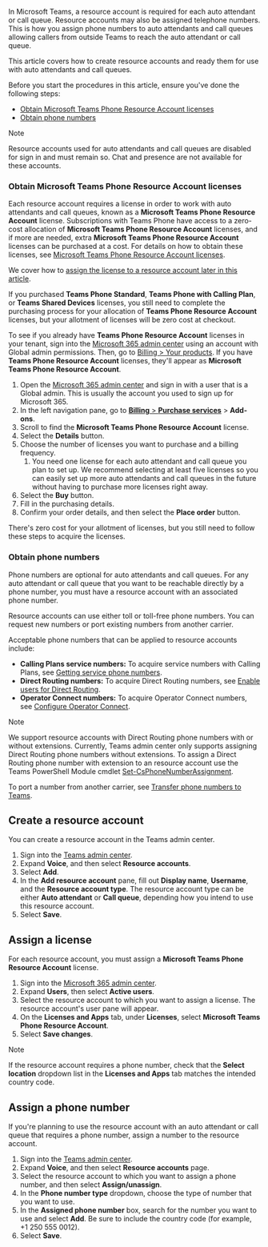 In Microsoft Teams, a resource account is required for each auto attendant or call queue. Resource accounts may also be assigned telephone numbers. This is how you assign phone numbers to auto attendants and call queues allowing callers from outside Teams to reach the auto attendant or call queue.

This article covers how to create resource accounts and ready them for use with auto attendants and call queues.

Before you start the procedures in this article, ensure you've done the following steps:

- [Obtain Microsoft Teams Phone Resource Account licenses](#obtain-microsoft-teams-phone-resource-account-licenses)
- [Obtain phone numbers](#obtain-phone-numbers)

> [!NOTE]
> Resource accounts used for auto attendants and call queues are disabled for sign in and must remain so. Chat and presence are not available for these accounts.

### Obtain Microsoft Teams Phone Resource Account licenses

Each resource account requires a license in order to work with auto attendants and call queues, known as a **Microsoft Teams Phone Resource Account** license. Subscriptions with Teams Phone have access to a zero-cost allocation of **Microsoft Teams Phone Resource Account** licenses, and if more are needed, extra **Microsoft Teams Phone Resource Account** licenses can be purchased at a cost. For details on how to obtain these licenses, see [Microsoft Teams Phone Resource Account licenses](../teams-add-on-licensing/virtual-user.md).

We cover how to [assign the license to a resource account later in this article](#assign-a-license).

If you purchased **Teams Phone Standard**, **Teams Phone with Calling Plan**, or **Teams Shared Devices** licenses, you still need to complete the purchasing process for your allocation of **Teams Phone Resource Account** licenses, but your allotment of licenses will be zero cost at checkout.

To see if you already have **Teams Phone Resource Account** licenses in your tenant, sign into the [Microsoft 365 admin center](https://go.microsoft.com/fwlink/p/?linkid=2024339) using an account with Global admin permissions. Then, go to [Billing > Your products](https://admin.microsoft.com/Adminportal/Home#/subscriptions). If you have **Teams Phone Resource Account** licenses, they'll appear as **Microsoft Teams Phone Resource Account**.

1. Open the [Microsoft 365 admin center](https://go.microsoft.com/fwlink/p/?linkid=2024339) and sign in with a user that is a Global admin. This is usually the account you used to sign up for Microsoft 365.
1. In the left navigation pane, go to [**Billing** > **Purchase services**](https://admin.microsoft.com/Adminportal/Home#/catalog) > **Add-ons**.
1. Scroll to find the **Microsoft Teams Phone Resource Account** license.
1. Select the **Details** button.
1. Choose the number of licenses you want to purchase and a billing frequency.
    1. You need one license for each auto attendant and call queue you plan to set up. We recommend selecting at least five licenses so you can easily set up more auto attendants and call queues in the future without having to purchase more licenses right away.
1. Select the **Buy** button.
1. Fill in the purchasing details.
1. Confirm your order details, and then select the **Place order** button.

There's zero cost for your allotment of licenses, but you still need to follow these steps to acquire the licenses.

### Obtain phone numbers

Phone numbers are optional for auto attendants and call queues. For any auto attendant or call queue that you want to be reachable directly by a phone number, you must have a resource account with an associated phone number.

Resource accounts can use either toll or toll-free phone numbers. You can request new numbers or port existing numbers from another carrier.

Acceptable phone numbers that can be applied to resource accounts include:

- **Calling Plans service numbers:** To acquire service numbers with Calling Plans, see [Getting service phone numbers](../getting-service-phone-numbers.md).
- **Direct Routing numbers:** To acquire Direct Routing numbers, see [Enable users for Direct Routing](/microsoftteams/direct-routing-enable-users#configure-the-phone-number-and-enable-enterprise-voice).
- **Operator Connect numbers:** To acquire Operator Connect numbers, see [Configure Operator Connect](/microsoftteams/operator-connect-configure#set-up-phone-numbers).

> [!NOTE]
> We support resource accounts with Direct Routing phone numbers with or without extensions. Currently, Teams admin center only supports assigning Direct Routing phone numbers without extensions. To assign a Direct Routing phone number with extension to an resource account use the Teams PowerShell Module cmdlet [Set-CsPhoneNumberAssignment](/powershell/module/teams/set-csphonenumberassignment).

To port a number from another carrier, see [Transfer phone numbers to Teams](../phone-number-calling-plans/transfer-phone-numbers-to-teams.md).

## Create a resource account

You can create a resource account in the Teams admin center.

1. Sign into the [Teams admin center](https://go.microsoft.com/fwlink/p/?linkid=2066851).
2. Expand **Voice**, and then select **Resource accounts**.
3. Select **Add**.
4. In the **Add resource account** pane, fill out **Display name**, **Username**, and the **Resource account type**. The resource account type can be either **Auto attendant** or **Call queue**, depending how you intend to use this resource account.
5. Select **Save**.

## Assign a license

For each resource account, you must assign a **Microsoft Teams Phone Resource Account** license.

1. Sign into the [Microsoft 365 admin center](https://go.microsoft.com/fwlink/p/?linkid=2024339).
2. Expand **Users**, then select **Active users**.
3. Select the resource account to which you want to assign a license. The resource account's user pane will appear.
4. On the **Licenses and Apps** tab, under **Licenses**, select **Microsoft Teams Phone Resource Account**.
5. Select **Save changes**.
   
> [!NOTE]
> If the resource account requires a phone number, check that the **Select location** dropdown list in the **Licenses and Apps** tab matches the intended country code.

## Assign a phone number

If you're planning to use the resource account with an auto attendant or call queue that requires a phone number, assign a number to the resource account.

1. Sign into the [Teams admin center](https://go.microsoft.com/fwlink/p/?linkid=2066851).
2. Expand **Voice**, and then select **Resource accounts** page.
3. Select the resource account to which you want to assign a phone number, and then select **Assign/unassign**.
4. In the **Phone number type** dropdown, choose the type of number that you want to use.
5. In the **Assigned phone number** box, search for the number you want to use and select **Add**. Be sure to include the country code (for example, +1 250 555 0012).
6. Select **Save**.

